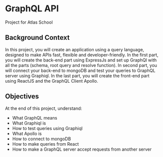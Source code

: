 # GraphQL API
Project for Atlas School

## Background Context
In this project, you will create an application using a query language, designed to make APIs fast, flexible and developer-friendly. In the first part, you will create the back-end part using ExpressJs and set up GraphQl with all the parts (schema, root query and resolve function). In second part, you will connect your back-end to mongoDB and test your queries to GraphQL server using Graphiql. In the last part, you will create the front-end part using ReactJS and the GraphQL Client Apollo.

## Objectives
At the end of this project, understand:
- What GraphQL means
- What Graphiql is
- How to test queries using Graphiql
- What Apollo is
- How to connect to mongoDB
- How to make queries from React
- How to make a GraphQL server accept requests from another server
